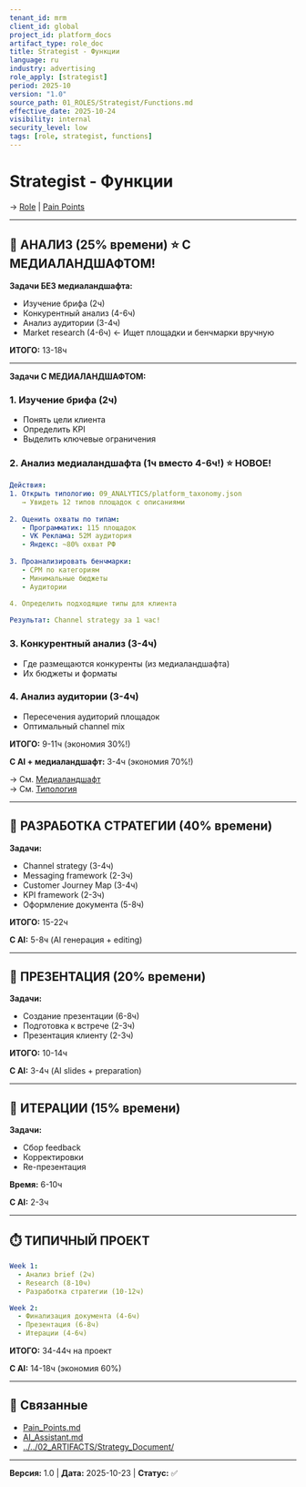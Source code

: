 ```yaml
---
tenant_id: mrm
client_id: global
project_id: platform_docs
artifact_type: role_doc
title: Strategist - Функции
language: ru
industry: advertising
role_apply: [strategist]
period: 2025-10
version: "1.0"
source_path: 01_ROLES/Strategist/Functions.md
effective_date: 2025-10-24
visibility: internal
security_level: low
tags: [role, strategist, functions]
---
```


# Strategist - Функции

→ [Role](./Role_Description.md) | [Pain Points](./Pain_Points.md)

---

## 🎯 АНАЛИЗ (25% времени) ⭐ С МЕДИАЛАНДШАФТОМ!

**Задачи БЕЗ медиаландшафта:**
- Изучение брифа (2ч)
- Конкурентный анализ (4-6ч)
- Анализ аудитории (3-4ч)
- Market research (4-6ч) ← Ищет площадки и бенчмарки вручную

**ИТОГО:** 13-18ч

---

**Задачи С МЕДИАЛАНДШАФТОМ:**

### 1. Изучение брифа (2ч)
- Понять цели клиента
- Определить KPI
- Выделить ключевые ограничения

### 2. Анализ медиаландшафта (1ч вместо 4-6ч!) ⭐ НОВОЕ!
```yaml
Действия:
1. Открыть типологию: 09_ANALYTICS/platform_taxonomy.json
   → Увидеть 12 типов площадок с описаниями
   
2. Оценить охваты по типам:
   - Программатик: 115 площадок
   - VK Реклама: 52М аудитория
   - Яндекс: ~80% охват РФ
   
3. Проанализировать бенчмарки:
   - CPM по категориям
   - Минимальные бюджеты
   - Аудитории
   
4. Определить подходящие типы для клиента

Результат: Channel strategy за 1 час!
```

### 3. Конкурентный анализ (3-4ч)
- Где размещаются конкуренты (из медиаландшафта)
- Их бюджеты и форматы

### 4. Анализ аудитории (3-4ч)
- Пересечения аудиторий площадок
- Оптимальный channel mix

**ИТОГО:** 9-11ч (экономия 30%!)

**С AI + медиаландшафт:** 3-4ч (экономия 70%!)

→ См. [Медиаландшафт](../../04_PLATFORMS/MEDIA_LANDSCAPE/)  
→ См. [Типология](../../04_PLATFORMS/MEDIA_LANDSCAPE/09_ANALYTICS/platform_taxonomy.json)

---

## 📝 РАЗРАБОТКА СТРАТЕГИИ (40% времени)

**Задачи:**
- Channel strategy (3-4ч)
- Messaging framework (2-3ч)
- Customer Journey Map (3-4ч)
- KPI framework (2-3ч)
- Оформление документа (5-8ч)

**ИТОГО:** 15-22ч

**С AI:** 5-8ч (AI генерация + editing)

---

## 🎨 ПРЕЗЕНТАЦИЯ (20% времени)

**Задачи:**
- Создание презентации (6-8ч)
- Подготовка к встрече (2-3ч)
- Презентация клиенту (2-3ч)

**ИТОГО:** 10-14ч

**С AI:** 3-4ч (AI slides + preparation)

---

## 🔄 ИТЕРАЦИИ (15% времени)

**Задачи:**
- Сбор feedback
- Корректировки
- Re-презентация

**Время:** 6-10ч

**С AI:** 2-3ч

---

## ⏱️ ТИПИЧНЫЙ ПРОЕКТ

```yaml
Week 1:
  - Анализ brief (2ч)
  - Research (8-10ч)
  - Разработка стратегии (10-12ч)

Week 2:
  - Финализация документа (4-6ч)
  - Презентация (6-8ч)
  - Итерации (4-6ч)
```

**ИТОГО:** 34-44ч на проект

**С AI:** 14-18ч (экономия 60%)

---

## 🔗 Связанные

- [Pain_Points.md](./Pain_Points.md)
- [AI_Assistant.md](./AI_Assistant.md)
- [../../02_ARTIFACTS/Strategy_Document/](../../02_ARTIFACTS/Strategy_Document/)

---

**Версия:** 1.0 | **Дата:** 2025-10-23 | **Статус:** ✅


